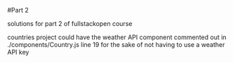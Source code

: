 #Part 2

solutions for part 2 of fullstackopen course

countries project could have the weather API component commented out in ./components/Country.js line 19
for the sake of not having to use a weather API key
